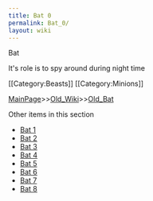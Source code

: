 ```yaml
---
title: Bat 0
permalink: Bat_0/
layout: wiki
---
```

Bat

It's role is to spy around during night time

[[Category:Beasts]]
[[Category:Minions]]

[MainPage](/keeperrl_wiki/ "wikilink")>>[Old_Wiki](/keeperrl_wiki/Old_Wiki "wikilink")>>[Old_Bat](/keeperrl_wiki/Old_Bat "wikilink")

Other items in this section
-    [Bat 1](/keeperrl_wiki/Bat_1 "wikilink")
-    [Bat 2](/keeperrl_wiki/Bat_2 "wikilink")
-    [Bat 3](/keeperrl_wiki/Bat_3 "wikilink")
-    [Bat 4](/keeperrl_wiki/Bat_4 "wikilink")
-    [Bat 5](/keeperrl_wiki/Bat_5 "wikilink")
-    [Bat 6](/keeperrl_wiki/Bat_6 "wikilink")
-    [Bat 7](/keeperrl_wiki/Bat_7 "wikilink")
-    [Bat 8](/keeperrl_wiki/Bat_8 "wikilink")
